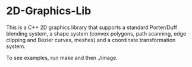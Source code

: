 # 2D-Graphics-Lib

This is a C++ 2D graphics library that supports a standard Porter/Duff blending system, a shape system (convex polygons, path scanning, edge clipping and Bezier curves, meshes) and a coordinate transformation system.

To see examples, run make and then ./image.
